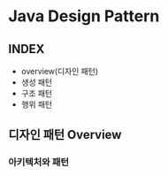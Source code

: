 # Java Design Pattern
## INDEX
- overview(디자인 패턴)
- 생성 패턴
- 구조 패턴
- 행위 패턴

## 디자인 패턴 Overview

### 아키텍처와 패턴